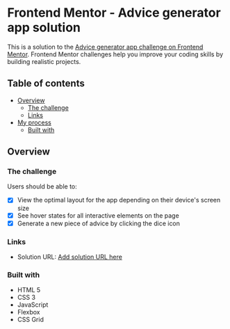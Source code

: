# Frontend Mentor - Advice generator app solution

This is a solution to the [Advice generator app challenge on Frontend Mentor](https://www.frontendmentor.io/challenges/advice-generator-app-QdUG-13db). Frontend Mentor challenges help you improve your coding skills by building realistic projects.

## Table of contents

- [Overview](#overview)
  - [The challenge](#the-challenge)
  - [Links](#links)
- [My process](#my-process)
  - [Built with](#built-with)

## Overview

### The challenge

Users should be able to:

- [x] View the optimal layout for the app depending on their device's screen size
- [x] See hover states for all interactive elements on the page
- [x] Generate a new piece of advice by clicking the dice icon

### Links

- Solution URL: [Add solution URL here](https://github.com/vinii-dev/frontend-mentor-challenges/tree/main/advice-generator-app-main)

### Built with

- HTML 5
- CSS 3
- JavaScript
- Flexbox
- CSS Grid

